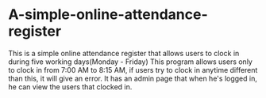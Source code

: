 # A-simple-online-attendance-register
This is a simple online attendance register that allows users to clock in during five working days(Monday - Friday)
This program allows users only to clock in from 7:00 AM to 8:15 AM, if users try to clock in anytime different than this,
it will give an error.
It has an admin page that when he's logged in, he can view the users that clocked in.
